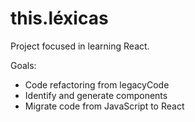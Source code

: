 # this.léxicas

Project focused in learning React.

Goals:

- Code refactoring from legacyCode
- Identify and generate components
- Migrate code from JavaScript to React
